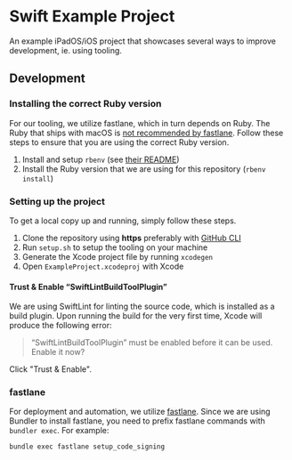 # Swift Example Project

An example iPadOS/iOS project that showcases several ways to improve development, ie. using tooling.

## Development

### Installing the correct Ruby version

For our tooling, we utilize fastlane, which in turn depends on Ruby.
The Ruby that ships with macOS is
[not recommended by fastlane](https://docs.fastlane.tools/getting-started/ios/setup/#managed-ruby-environment-bundler-macoslinuxwindows).
Follow these steps to ensure that you are using the correct Ruby version.

1. Install and setup `rbenv` (see [their README](https://github.com/rbenv/rbenv))
2. Install the Ruby version that we are using for this repository (`rbenv install`)

### Setting up the project

To get a local copy up and running, simply follow these steps.

1. Clone the repository using **https** preferably with [GitHub CLI](https://docs.github.com/en/get-started/getting-started-with-git/caching-your-github-credentials-in-git#github-cli)
2. Run `setup.sh` to setup the tooling on your machine
3. Generate the Xcode project file by running `xcodegen`
4. Open `ExampleProject.xcodeproj` with Xcode

#### Trust & Enable “SwiftLintBuildToolPlugin”

We are using SwiftLint for linting the source code, which is installed as a
build plugin. Upon running the build for the very first time, Xcode
will produce the following error:

> “SwiftLintBuildToolPlugin” must be enabled before it can be used.
> Enable it now?

Click "Trust & Enable".

### fastlane

For deployment and automation, we utilize [fastlane](https://docs.fastlane.tools/).
Since we are using Bundler to install fastlane, you need to prefix fastlane commands
with `bundler exec`. For example:

```bash
bundle exec fastlane setup_code_signing
```
